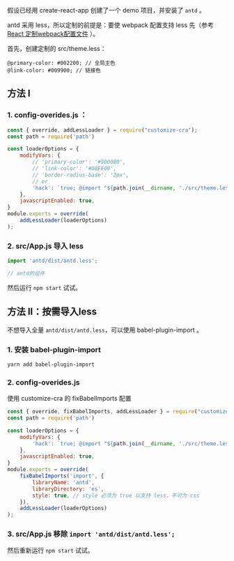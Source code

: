 假设已经用 create-react-app 创建了一个 demo 项目，并安装了 `antd` 。

antd 采用 less，所以定制的前提是：要使 webpack 配置支持 less 先（参考 [React 定制webpack配置文件](http://note.youdao.com/noteshare?id=a57adfa9f74ffeacefa4b91a4238c917) ）。

首先，创建定制的 src/theme.less：

```less
@primary-color: #002200; // 全局主色
@link-color: #009900; // 链接色
```

## 方法 I

### 1. config-overides.js ：

```javascript
const { override, addLessLoader } = require("customize-cra");
const path = require('path')

const loaderOptions = {
    modifyVars: {
        // 'primary-color': '#900000',
        // 'link-color': '#00EE00',
        // 'border-radius-base': '2px',
        // or
        'hack': `true; @import "${path.join(__dirname, './src/theme.less')}";`
    },
    javascriptEnabled: true,
}
module.exports = override(
    addLessLoader(loaderOptions)
);
```

### 2. src/App.js 导入 less

```javascript
import 'antd/dist/antd.less';

// antd的组件
```

然后运行 `npm start` 试试。

## 方法 II：按需导入less

不想导入全量 `antd/dist/antd.less`，可以使用 babel-plugin-import 。

### 1. 安装 babel-plugin-import

```bash
yarn add babel-plugin-import
```

### 2. config-overides.js

使用 customize-cra 的 fixBabelImports 配置

```javascript
const { override, fixBabelImports, addLessLoader } = require("customize-cra");
const path = require('path')

const loaderOptions = {
    modifyVars: {
        'hack': `true; @import "${path.join(__dirname, './src/theme.less')}";`
    },
    javascriptEnabled: true,
}
module.exports = override(
    fixBabelImports('import', {
        libraryName: 'antd',
        libraryDirectory: 'es',
        style: true, // style 必须为 true 以支持 less，不可为 css
    }),
    addLessLoader(loaderOptions)
);
```

### 3. src/App.js 移除 `import 'antd/dist/antd.less';`

然后重新运行 `npm start` 试试。